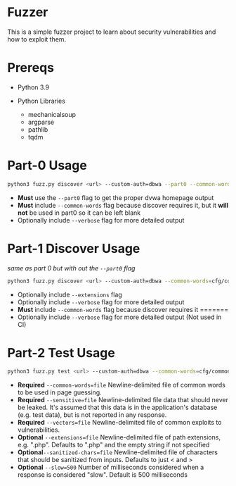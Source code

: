# Fuzzer
This is a simple fuzzer project to learn about security vulnerabilities and how to exploit them.

# Prereqs
- Python 3.9

- Python Libraries
  - mechanicalsoup
  - argparse
  - pathlib
  - tqdm

# Part-0 Usage
```sh
python3 fuzz.py discover <url> --custom-auth=dbwa --part0 --common-words=cfg/common_words.txt --verbose
```
- **Must** use the `--part0` flag to get the proper dvwa homepage output
- **Must** include `--common-words` flag because discover requires it, but it **will not** be used in part0 so it can be left blank
- Optionally include `--verbose` flag for more detailed output

# Part-1 Discover Usage
*same as part 0 but with out the `--part0` flag*
```sh
python3 fuzz.py discover <url> --custom-auth=dbwa --common-words=cfg/common_words.txt --extensions=cfg/extensions.txt --verbose
```
- Optionally include `--extensions` flag
- Optionally include `--verbose` flag for more detailed output
- **Must** include `--common-words` flag because discover requires it
=======
- Optionally include `--verbose` flag for more detailed output (Not used in CI)

# Part-2 Test Usage
```sh
python3 fuzz.py test <url> --custom-auth=dbwa --common-words=cfg/common_words.txt --extensions=cfg/extensions.txt --vectors=cfg/vectors.txt --sanitized-chars=cfg/sanitized_chars.txt --sensitive=cfg/sensitive.txt --slow=500
```
- **Required** `--common-words=file` Newline-delimited file of common words to be used in page guessing.
- **Required** `--sensitive=file` Newline-delimited file data that should never be leaked. It's assumed that this data is in the application's database (e.g. test data), but is not reported in any response.
- **Required** `--vectors=file` Newline-delimited file of common exploits to vulnerabilities.
- **Optional** `--extensions=file` Newline-delimited file of path extensions, e.g. ".php". Defaults to ".php" and the empty string if not specified
- **Optional**`--sanitized-chars=file` Newline-delimited file of characters that should be sanitized from inputs. Defaults to just < and >
- **Optional** `--slow=500` Number of milliseconds considered when a response is considered "slow". Default is 500 milliseconds
